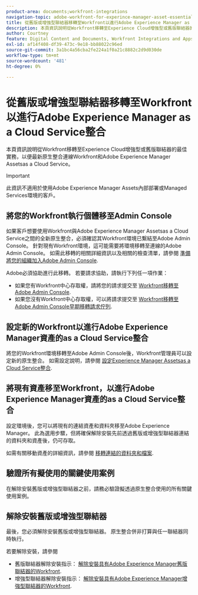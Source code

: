 ```yaml
---
product-area: documents;workfront-integrations
navigation-topic: adobe-workfront-for-experince-manager-asset-essentials
title: 從舊版或增強型聯結器移轉至Workfront以進行Adobe Experience Manager as a Cloud Service整合
description: 本頁資訊說明從Workfront移轉至Experience Cloud增強型或舊版聯結器的最佳實務，以便最新原生整合連線Workfront和Adobe Experience Manager Assetsas a Cloud Service。
author: Courtney
feature: Digital Content and Documents, Workfront Integrations and Apps
exl-id: af14f408-df39-473c-9e18-bb88022c96ed
source-git-commit: 3a1bc4a56cba2fe224a1f0a21c8882c2d9d030de
workflow-type: tm+mt
source-wordcount: '481'
ht-degree: 0%

---
```


# 從舊版或增強型聯結器移轉至Workfront以進行Adobe Experience Manager as a Cloud Service整合

本頁資訊說明從Workfront移轉至Experience Cloud增強型或舊版聯結器的最佳實務，以便最新原生整合連線Workfront和Adobe Experience Manager Assetsas a Cloud Service。

>[!IMPORTANT]
>
>此資訊不適用於使用Adobe Experience Manager Assets內部部署或Managed Services環境的客戶。

## 將您的Workfront執行個體移至Admin Console

如果客戶想要使用Workfront與Adobe Experience Manager Assetsas a Cloud Service之間的全新原生整合，必須確認其Workfront環境已繫結至Adobe Admin Console。 針對現有Workfront環境，這可能需要將環境移轉至連線的Adobe Admin Console。 如需此移轉的相關詳細資訊以及相關的檢查清單，請參閱 [準備將您的組織加入Adobe Admin Console](/help/quicksilver/administration-and-setup/adobe-admin-console/prep-for-admin-console.md).

Adobe必須協助進行此移轉。 若要請求協助，請執行下列任一項作業：

* 如果您有Workfront中心存取權，請將您的請求提交至 [Workfront移轉至Adobe Admin Console](https://hub.workfront.com/requests/new?activeTab=tab-new-helpRequest&amp;projectID=629674d500054a38133cf26e01d06a97&amp;path=).
* 如果您沒有Workfront中心存取權，可以將請求提交至 [Workfront移轉至Adobe Admin Console早期移轉請求佇列](https://workfront.az1.qualtrics.com/jfe/form/SV_9T5LuHf05JUOPAi).

## 設定新的Workfront以進行Adobe Experience Manager資產的as a Cloud Service整合

將您的Workfront環境移轉至Adobe Admin Console後，Workfront管理員可以設定新的原生整合。 如需設定說明，請參閱 [設定Experience Manager Assetsas a Cloud Service整合](/help/quicksilver/administration-and-setup/configure-integrations/configure-aacs-integration.md).

## 將現有資產移至Workfront，以進行Adobe Experience Manager資產的as a Cloud Service整合

設定環境後，您可以將現有的連結資產和資料夾移至Adobe Experience Manager。 此為選用步驟，但將確保解除安裝先前透過舊版或增強型聯結器連結的資料夾和資產後，仍可存取。

如需有關移動資產的詳細資訊，請參閱 [移轉連結的資料夾和檔案](/help/quicksilver/documents/workfront-and-experience-manager-integrations/legacy-enhanced-connector-migration/workfront-document-link-updates.md).

## 驗證所有擬使用的關鍵使用案例

在解除安裝舊版或增強型聯結器之前，請務必驗證擬透過原生整合使用的所有關鍵使用案例。

## 解除安裝舊版或增強型聯結器

最後，您必須解除安裝舊版或增強型聯結器。 原生整合併非打算與任一聯結器同時執行。

若要解除安裝，請參閱

* 舊版聯結器解除安裝指示： [解除安裝具有Adobe Experience Manager舊版聯結器的Workfront](/help/quicksilver/documents/workfront-and-experience-manager-integrations/legacy-enhanced-connector-migration/uninstall-legacy-connector.md).
* 增強型聯結器解除安裝指示： [解除安裝具有Adobe Experience Manager增強型聯結器的Workfront](/help/quicksilver/documents/workfront-and-experience-manager-integrations/legacy-enhanced-connector-migration/uninstall-enhanced-connector.md).
